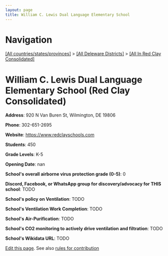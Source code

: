 ```yaml
---
layout: page
title: William C. Lewis Dual Language Elementary School
---
```

# Navigation

[[All countries/states/provinces]](../../..) > [[All Deleware Districts]](../..) > [[All In Red Clay Consolidated]](..)

# William C. Lewis Dual Language Elementary School (Red Clay Consolidated)

**Address**: 920 N Van Buren St, Wilmington, DE 19806

**Phone**: 302-651-2695

**Website**: <https://www.redclayschools.com>

**Students**: 450

**Grade Levels**: K-5

**Opening Date**: nan

**School's overall airborne virus protection grade (0-5)**: 0

**Discord, Facebook, or WhatsApp group for discovery/advocacy for THIS school**: TODO

**School's policy on Ventilation**: TODO

**School's Ventilation Work Completion**: TODO

**School's Air-Purification**: TODO

**School's CO2 monitoring to actively drive ventilation and filtration**: TODO

**School's Wikidata URL**: TODO


[Edit this page](https://github.com/ventilate-schools/DE/edit/main/./Red_Clay_Consolidated/William_C._Lewis_Dual_Language_Elementary_School.md). See also [rules for contribution](../../../contribution-rules/)